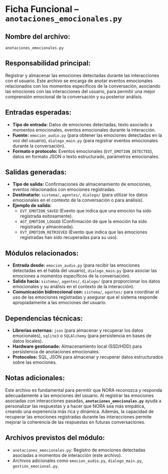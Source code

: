 # Ficha Funcional – `anotaciones_emocionales.py`

## Nombre del archivo:
`anotaciones_emocionales.py`

## Responsabilidad principal:
Registrar y almacenar las emociones detectadas durante las interacciones con el usuario. Este archivo se encarga de anotar eventos emocionales relacionados con los momentos específicos de la conversación, asociando las emociones con las interacciones del usuario, para permitir una mejor comprensión emocional de la conversación y su posterior análisis.

## Entradas esperadas:
- **Tipo de entrada:** Datos de emociones detectadas, texto asociado a momentos emocionales, eventos emocionales durante la interacción.
- **Fuente:** `emocion_audio.py` (para obtener las emociones detectadas en la voz del usuario), `dialogo_main.py` (para registrar eventos emocionales durante la conversación).
- **Formato o protocolo:** Eventos emocionales (`EVT_EMOTION_DETECTED`), datos en formato JSON o texto estructurado, parámetros emocionales.

## Salidas generadas:
- **Tipo de salida:** Confirmaciones de almacenamiento de emociones, eventos relacionados con emociones registradas.
- **Destinatario:** `sistema/`, `agentes/`, `dialogo/` (para utilizar los datos emocionales en el contexto de la conversación o para análisis).
- **Ejemplo de salida:**
  - `EVT_EMOTION_SAVED` (Evento que indica que una emoción ha sido registrada exitosamente).
  - `AGT_EMOTION_LOGGED` (Confirmación de que la emoción ha sido registrada y almacenada).
  - `EVT_EMOTION_RETRIEVED` (Evento que indica que las emociones registradas han sido recuperadas para su uso).

## Módulos relacionados:
- **Entrada desde:** `emocion_audio.py` (para recibir las emociones detectadas en el habla del usuario), `dialogo_main.py` (para asociar las emociones a momentos específicos de la conversación).
- **Salida hacia:** `sistema/`, `agentes/`, `dialogo/` (para proporcionar los datos emocionales y su análisis en el contexto de la interacción).
- **Comunicación bidireccional con:** `sistema/`, `agentes/` para coordinar el uso de las emociones registradas y asegurar que el sistema responde apropiadamente a las emociones del usuario.

## Dependencias técnicas:
- **Librerías externas:** `json` (para almacenar y recuperar los datos emocionales), `sqlite3` o `SQLAlchemy` (para persistencia en bases de datos locales).
- **Hardware gestionado:** Almacenamiento local (SSD/HDD) para persistencia de anotaciones emocionales.
- **Protocolos:** SQL, JSON para almacenar y recuperar datos estructurados sobre las emociones.

## Notas adicionales:
Este archivo es fundamental para permitir que NORA reconozca y responda adecuadamente a las emociones del usuario. Al registrar las emociones asociadas con interacciones pasadas, **`anotaciones_emocionales.py`** ayuda a personalizar las respuestas y a hacer que NORA sea más empática, creando una experiencia más rica y dinámica. Además, la capacidad de recuperar las emociones registradas durante las interacciones permite mejorar la coherencia de las respuestas en futuras conversaciones.

## Archivos previstos del módulo:
- `anotaciones_emocionales.py`: Registro de emociones detectadas asociadas a momentos de interacción (este archivo).
- Archivos adicionales como `emocion_audio.py`, `dialogo_main.py`, `gestión_emocional.py`.
